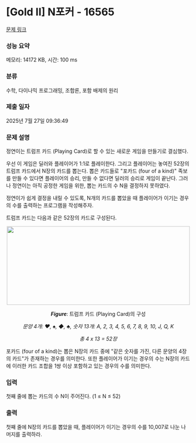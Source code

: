 # [Gold II] N포커 - 16565 

[문제 링크](https://www.acmicpc.net/problem/16565) 

### 성능 요약

메모리: 14172 KB, 시간: 100 ms

### 분류

수학, 다이나믹 프로그래밍, 조합론, 포함 배제의 원리

### 제출 일자

2025년 7월 27일 09:36:49

### 문제 설명

<p>정연이는 트럼프 카드 (Playing Card)로 할 수 있는 새로운 게임을 만들기로 결심했다.</p>

<p>우선 이 게임은 딜러와 플레이어가 1:1로 플레이한다. 그리고 플레이어는 놓여진 52장의 트럼프 카드에서 N장의 카드를 뽑는다. 뽑은 카드들로 "포카드 (four of a kind)" 족보를 만들 수 있다면 플레이어의 승리, 만들 수 없다면 딜러의 승리로 게임이 끝난다. 그러나 정연이는 아직 공정한 게임을 위한, 뽑는 카드의 수 N을 결정하지 못하였다.</p>

<p>정연이가 쉽게 결정을 내릴 수 있도록, N개의 카드를 뽑았을 때 플레이어가 이기는 경우의 수를 출력하는 프로그램을 작성해주자.</p>

<p>트럼프 카드는 다음과 같은 52장의 카드로 구성된다.</p>

<p style="text-align: center;"><img alt="" src="https://upload.acmicpc.net/64df8111-c7d3-4fca-82d0-13950a80294b/-/preview/" style="height: 215px; width: 500px;"></p>

<p style="text-align: center;"><em><b>Figure</b></em>:<b> </b>트럼프 카드 (Playing Card)의 구성</p>

<p style="text-align: center;"><em>문양 4개: ♥, ♠, ◆, ♣, 숫자 13개: A, 2, 3, 4, 5, 6, 7, 8, 9, 10, J, Q, K</em></p>

<p style="text-align: center;"><em>총 4 x 13 = 52장</em></p>

<p>포카드 (four of a kind)는 뽑은 N장의 카드 중에 "같은 숫자를 가진, 다른 문양의 4장의 카드"가 존재하는 경우를 의미한다. 또한 플레이어가 이기는 경우의 수는 N장의 카드에 이러한 카드 조합을 1쌍 이상 포함하고 있는 경우의 수를 의미한다.</p>

### 입력 

 <p>첫째 줄에 뽑는 카드의 수 N이 주어진다. (1 ≤ N ≤ 52)</p>

### 출력 

 <p>첫째 줄에 N장의 카드를 뽑았을 때, 플레이어가 이기는 경우의 수를 10,007로 나눈 나머지를 출력하라.</p>

